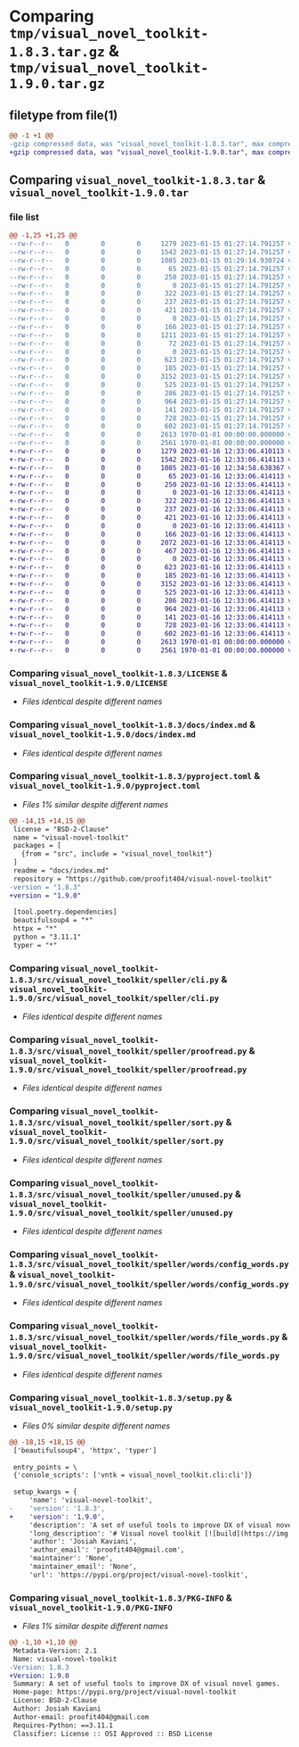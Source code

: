 # Comparing `tmp/visual_novel_toolkit-1.8.3.tar.gz` & `tmp/visual_novel_toolkit-1.9.0.tar.gz`

## filetype from file(1)

```diff
@@ -1 +1 @@
-gzip compressed data, was "visual_novel_toolkit-1.8.3.tar", max compression
+gzip compressed data, was "visual_novel_toolkit-1.9.0.tar", max compression
```

## Comparing `visual_novel_toolkit-1.8.3.tar` & `visual_novel_toolkit-1.9.0.tar`

### file list

```diff
@@ -1,25 +1,25 @@
--rw-r--r--   0        0        0     1279 2023-01-15 01:27:14.791257 visual_novel_toolkit-1.8.3/LICENSE
--rw-r--r--   0        0        0     1542 2023-01-15 01:27:14.791257 visual_novel_toolkit-1.8.3/docs/index.md
--rw-r--r--   0        0        0     1085 2023-01-15 01:29:14.930724 visual_novel_toolkit-1.8.3/pyproject.toml
--rw-r--r--   0        0        0       65 2023-01-15 01:27:14.791257 visual_novel_toolkit-1.8.3/src/visual_novel_toolkit/__init__.py
--rw-r--r--   0        0        0      250 2023-01-15 01:27:14.791257 visual_novel_toolkit-1.8.3/src/visual_novel_toolkit/cli.py
--rw-r--r--   0        0        0        0 2023-01-15 01:27:14.791257 visual_novel_toolkit-1.8.3/src/visual_novel_toolkit/drafts/__init__.py
--rw-r--r--   0        0        0      322 2023-01-15 01:27:14.791257 visual_novel_toolkit-1.8.3/src/visual_novel_toolkit/drafts/cli.py
--rw-r--r--   0        0        0      237 2023-01-15 01:27:14.791257 visual_novel_toolkit-1.8.3/src/visual_novel_toolkit/drafts/missed.py
--rw-r--r--   0        0        0      421 2023-01-15 01:27:14.791257 visual_novel_toolkit-1.8.3/src/visual_novel_toolkit/drafts/new.py
--rw-r--r--   0        0        0        0 2023-01-15 01:27:14.791257 visual_novel_toolkit-1.8.3/src/visual_novel_toolkit/events/__init__.py
--rw-r--r--   0        0        0      166 2023-01-15 01:27:14.791257 visual_novel_toolkit-1.8.3/src/visual_novel_toolkit/events/cli.py
--rw-r--r--   0        0        0     1211 2023-01-15 01:27:14.791257 visual_novel_toolkit-1.8.3/src/visual_novel_toolkit/events/plot.py
--rw-r--r--   0        0        0       72 2023-01-15 01:27:14.791257 visual_novel_toolkit-1.8.3/src/visual_novel_toolkit/events/types.py
--rw-r--r--   0        0        0        0 2023-01-15 01:27:14.791257 visual_novel_toolkit-1.8.3/src/visual_novel_toolkit/speller/__init__.py
--rw-r--r--   0        0        0      623 2023-01-15 01:27:14.791257 visual_novel_toolkit-1.8.3/src/visual_novel_toolkit/speller/cli.py
--rw-r--r--   0        0        0      185 2023-01-15 01:27:14.791257 visual_novel_toolkit-1.8.3/src/visual_novel_toolkit/speller/interfaces.py
--rw-r--r--   0        0        0     3152 2023-01-15 01:27:14.791257 visual_novel_toolkit-1.8.3/src/visual_novel_toolkit/speller/proofread.py
--rw-r--r--   0        0        0      525 2023-01-15 01:27:14.791257 visual_novel_toolkit-1.8.3/src/visual_novel_toolkit/speller/sort.py
--rw-r--r--   0        0        0      286 2023-01-15 01:27:14.791257 visual_novel_toolkit-1.8.3/src/visual_novel_toolkit/speller/types.py
--rw-r--r--   0        0        0      964 2023-01-15 01:27:14.791257 visual_novel_toolkit-1.8.3/src/visual_novel_toolkit/speller/unused.py
--rw-r--r--   0        0        0      141 2023-01-15 01:27:14.791257 visual_novel_toolkit-1.8.3/src/visual_novel_toolkit/speller/words/__init__.py
--rw-r--r--   0        0        0      728 2023-01-15 01:27:14.791257 visual_novel_toolkit-1.8.3/src/visual_novel_toolkit/speller/words/config_words.py
--rw-r--r--   0        0        0      602 2023-01-15 01:27:14.791257 visual_novel_toolkit-1.8.3/src/visual_novel_toolkit/speller/words/file_words.py
--rw-r--r--   0        0        0     2613 1970-01-01 00:00:00.000000 visual_novel_toolkit-1.8.3/setup.py
--rw-r--r--   0        0        0     2561 1970-01-01 00:00:00.000000 visual_novel_toolkit-1.8.3/PKG-INFO
+-rw-r--r--   0        0        0     1279 2023-01-16 12:33:06.410113 visual_novel_toolkit-1.9.0/LICENSE
+-rw-r--r--   0        0        0     1542 2023-01-16 12:33:06.414113 visual_novel_toolkit-1.9.0/docs/index.md
+-rw-r--r--   0        0        0     1085 2023-01-16 12:34:58.638367 visual_novel_toolkit-1.9.0/pyproject.toml
+-rw-r--r--   0        0        0       65 2023-01-16 12:33:06.414113 visual_novel_toolkit-1.9.0/src/visual_novel_toolkit/__init__.py
+-rw-r--r--   0        0        0      250 2023-01-16 12:33:06.414113 visual_novel_toolkit-1.9.0/src/visual_novel_toolkit/cli.py
+-rw-r--r--   0        0        0        0 2023-01-16 12:33:06.414113 visual_novel_toolkit-1.9.0/src/visual_novel_toolkit/drafts/__init__.py
+-rw-r--r--   0        0        0      322 2023-01-16 12:33:06.414113 visual_novel_toolkit-1.9.0/src/visual_novel_toolkit/drafts/cli.py
+-rw-r--r--   0        0        0      237 2023-01-16 12:33:06.414113 visual_novel_toolkit-1.9.0/src/visual_novel_toolkit/drafts/missed.py
+-rw-r--r--   0        0        0      421 2023-01-16 12:33:06.414113 visual_novel_toolkit-1.9.0/src/visual_novel_toolkit/drafts/new.py
+-rw-r--r--   0        0        0        0 2023-01-16 12:33:06.414113 visual_novel_toolkit-1.9.0/src/visual_novel_toolkit/events/__init__.py
+-rw-r--r--   0        0        0      166 2023-01-16 12:33:06.414113 visual_novel_toolkit-1.9.0/src/visual_novel_toolkit/events/cli.py
+-rw-r--r--   0        0        0     2072 2023-01-16 12:33:06.414113 visual_novel_toolkit-1.9.0/src/visual_novel_toolkit/events/plot.py
+-rw-r--r--   0        0        0      467 2023-01-16 12:33:06.414113 visual_novel_toolkit-1.9.0/src/visual_novel_toolkit/events/types.py
+-rw-r--r--   0        0        0        0 2023-01-16 12:33:06.414113 visual_novel_toolkit-1.9.0/src/visual_novel_toolkit/speller/__init__.py
+-rw-r--r--   0        0        0      623 2023-01-16 12:33:06.414113 visual_novel_toolkit-1.9.0/src/visual_novel_toolkit/speller/cli.py
+-rw-r--r--   0        0        0      185 2023-01-16 12:33:06.414113 visual_novel_toolkit-1.9.0/src/visual_novel_toolkit/speller/interfaces.py
+-rw-r--r--   0        0        0     3152 2023-01-16 12:33:06.414113 visual_novel_toolkit-1.9.0/src/visual_novel_toolkit/speller/proofread.py
+-rw-r--r--   0        0        0      525 2023-01-16 12:33:06.414113 visual_novel_toolkit-1.9.0/src/visual_novel_toolkit/speller/sort.py
+-rw-r--r--   0        0        0      286 2023-01-16 12:33:06.414113 visual_novel_toolkit-1.9.0/src/visual_novel_toolkit/speller/types.py
+-rw-r--r--   0        0        0      964 2023-01-16 12:33:06.414113 visual_novel_toolkit-1.9.0/src/visual_novel_toolkit/speller/unused.py
+-rw-r--r--   0        0        0      141 2023-01-16 12:33:06.414113 visual_novel_toolkit-1.9.0/src/visual_novel_toolkit/speller/words/__init__.py
+-rw-r--r--   0        0        0      728 2023-01-16 12:33:06.414113 visual_novel_toolkit-1.9.0/src/visual_novel_toolkit/speller/words/config_words.py
+-rw-r--r--   0        0        0      602 2023-01-16 12:33:06.414113 visual_novel_toolkit-1.9.0/src/visual_novel_toolkit/speller/words/file_words.py
+-rw-r--r--   0        0        0     2613 1970-01-01 00:00:00.000000 visual_novel_toolkit-1.9.0/setup.py
+-rw-r--r--   0        0        0     2561 1970-01-01 00:00:00.000000 visual_novel_toolkit-1.9.0/PKG-INFO
```

### Comparing `visual_novel_toolkit-1.8.3/LICENSE` & `visual_novel_toolkit-1.9.0/LICENSE`

 * *Files identical despite different names*

### Comparing `visual_novel_toolkit-1.8.3/docs/index.md` & `visual_novel_toolkit-1.9.0/docs/index.md`

 * *Files identical despite different names*

### Comparing `visual_novel_toolkit-1.8.3/pyproject.toml` & `visual_novel_toolkit-1.9.0/pyproject.toml`

 * *Files 1% similar despite different names*

```diff
@@ -14,15 +14,15 @@
 license = "BSD-2-Clause"
 name = "visual-novel-toolkit"
 packages = [
   {from = "src", include = "visual_novel_toolkit"}
 ]
 readme = "docs/index.md"
 repository = "https://github.com/proofit404/visual-novel-toolkit"
-version = "1.8.3"
+version = "1.9.0"
 
 [tool.poetry.dependencies]
 beautifulsoup4 = "*"
 httpx = "*"
 python = "3.11.1"
 typer = "*"
```

### Comparing `visual_novel_toolkit-1.8.3/src/visual_novel_toolkit/speller/cli.py` & `visual_novel_toolkit-1.9.0/src/visual_novel_toolkit/speller/cli.py`

 * *Files identical despite different names*

### Comparing `visual_novel_toolkit-1.8.3/src/visual_novel_toolkit/speller/proofread.py` & `visual_novel_toolkit-1.9.0/src/visual_novel_toolkit/speller/proofread.py`

 * *Files identical despite different names*

### Comparing `visual_novel_toolkit-1.8.3/src/visual_novel_toolkit/speller/sort.py` & `visual_novel_toolkit-1.9.0/src/visual_novel_toolkit/speller/sort.py`

 * *Files identical despite different names*

### Comparing `visual_novel_toolkit-1.8.3/src/visual_novel_toolkit/speller/unused.py` & `visual_novel_toolkit-1.9.0/src/visual_novel_toolkit/speller/unused.py`

 * *Files identical despite different names*

### Comparing `visual_novel_toolkit-1.8.3/src/visual_novel_toolkit/speller/words/config_words.py` & `visual_novel_toolkit-1.9.0/src/visual_novel_toolkit/speller/words/config_words.py`

 * *Files identical despite different names*

### Comparing `visual_novel_toolkit-1.8.3/src/visual_novel_toolkit/speller/words/file_words.py` & `visual_novel_toolkit-1.9.0/src/visual_novel_toolkit/speller/words/file_words.py`

 * *Files identical despite different names*

### Comparing `visual_novel_toolkit-1.8.3/setup.py` & `visual_novel_toolkit-1.9.0/setup.py`

 * *Files 0% similar despite different names*

```diff
@@ -18,15 +18,15 @@
 ['beautifulsoup4', 'httpx', 'typer']
 
 entry_points = \
 {'console_scripts': ['vntk = visual_novel_toolkit.cli:cli']}
 
 setup_kwargs = {
     'name': 'visual-novel-toolkit',
-    'version': '1.8.3',
+    'version': '1.9.0',
     'description': 'A set of useful tools to improve DX of visual novel games.',
     'long_description': '# Visual novel toolkit [![build](https://img.shields.io/github/workflow/status/proofit404/visual-novel-toolkit/release?style=flat-square)](https://github.com/proofit404/visual-novel-toolkit/actions/workflows/release.yml?query=branch%3Arelease) [![pypi](https://img.shields.io/pypi/v/visual-novel-toolkit?style=flat-square)](https://pypi.org/project/visual-novel-toolkit)\n\nA set of useful tools to improve DX of visual novel games.\n\n**[Documentation](https://proofit404.github.io/visual-novel-toolkit) |\n[Source Code](https://github.com/proofit404/visual-novel-toolkit) |\n[Task Tracker](https://github.com/proofit404/visual-novel-toolkit/issues)**\n\n![](index.jpg)\n\n## Questions\n\nIf you have any questions, feel free to create an issue in our\n[Task Tracker](https://github.com/proofit404/visual-novel-toolkit/issues). We\nhave the\n[question label](https://github.com/proofit404/visual-novel-toolkit/issues?q=is%3Aopen+is%3Aissue+label%3Aquestion)\nexactly for this purpose.\n\n## Enterprise support\n\nIf you have an issue with any version of the library, you can apply for a paid\nenterprise support contract. This will guarantee you that no breaking changes\nwill happen to you. No matter how old version you\'re using at the moment. All\nnecessary features and bug fixes will be backported in a way that serves your\nneeds.\n\nPlease contact [proofit404@gmail.com](mailto:proofit404@gmail.com) if you\'re\ninterested in it.\n\n## License\n\n`visual-novel-toolkit` library is offered under the two clause BSD license.\n\n<p align="center">&mdash; ⭐ &mdash;</p>\n',
     'author': 'Josiah Kaviani',
     'author_email': 'proofit404@gmail.com',
     'maintainer': 'None',
     'maintainer_email': 'None',
     'url': 'https://pypi.org/project/visual-novel-toolkit',
```

### Comparing `visual_novel_toolkit-1.8.3/PKG-INFO` & `visual_novel_toolkit-1.9.0/PKG-INFO`

 * *Files 1% similar despite different names*

```diff
@@ -1,10 +1,10 @@
 Metadata-Version: 2.1
 Name: visual-novel-toolkit
-Version: 1.8.3
+Version: 1.9.0
 Summary: A set of useful tools to improve DX of visual novel games.
 Home-page: https://pypi.org/project/visual-novel-toolkit
 License: BSD-2-Clause
 Author: Josiah Kaviani
 Author-email: proofit404@gmail.com
 Requires-Python: ==3.11.1
 Classifier: License :: OSI Approved :: BSD License
```

